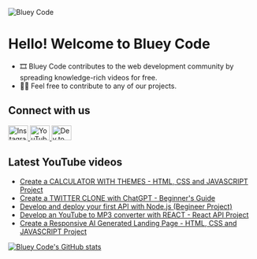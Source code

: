 ![Bluey Code](https://i.imgur.com/rBhrS8S.png)

# Hello! Welcome to Bluey Code

* 🎞 Bluey Code contributes to the web development community by spreading knowledge-rich videos for free.
* 👨‍💻 Feel free to contribute to any of our projects.

## Connect with us

<p>
    <a href="https://instagram.com/blueycode">
    <img
        src="https://raw.githubusercontent.com/rahuldkjain/github-profile-readme-generator/master/src/images/icons/Social/instagram.svg"
        alt="Instagram"
        height="30"
        width="40"
    />
    </a>
    <a href="https://www.youtube.com/@blueycode">
    <img
        src="https://raw.githubusercontent.com/rahuldkjain/github-profile-readme-generator/master/src/images/icons/Social/youtube.svg"
        alt="YouTube"
        height="30"
        width="40"
    />
    </a>
    <a href="https://dev.to/blueycode">
    <img
        src="https://raw.githubusercontent.com/rahuldkjain/github-profile-readme-generator/master/src/images/icons/Social/devto.svg"
        alt="Dev.to"
        height="30"
        width="40"
    />
    </a>
<p>

## Latest YouTube videos

<!-- YouTube video list only show up on GitHub, not on local development -->

<!-- BLOG-POST-LIST:START -->
- [Create a CALCULATOR WITH THEMES - HTML, CSS and JAVASCRIPT Project](https://www.youtube.com/watch?v=0Q0Eo0eAMz8)
- [Create a TWITTER CLONE with ChatGPT - Beginner&#39;s Guide](https://www.youtube.com/watch?v=XrRXJQqk05M)
- [Develop and deploy your first API with Node.js &lpar;Begineer Project&rpar;](https://www.youtube.com/watch?v=6jnx2ZCRRrg)
- [Develop an YouTube to MP3 converter with REACT - React API Project](https://www.youtube.com/watch?v=Vna2IwPl4Kk)
- [Create a Responsive AI Generated Landing Page - HTML, CSS and JAVASCRIPT Project](https://www.youtube.com/watch?v=iZq4cjR5M6w)
<!-- BLOG-POST-LIST:END -->

[![Bluey Code's GitHub stats](https://github-readme-stats.vercel.app/api?username=blueycode&theme=dark&hide_border=true&show_icons=true)](https://github.com/anuraghazra/github-readme-stats)

